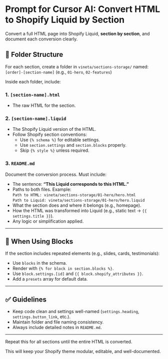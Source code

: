 # Prompt for Cursor AI: Convert HTML to Shopify Liquid by Section

Convert a full HTML page into Shopify Liquid, **section by section**, and document each conversion clearly.

## 📂 Folder Structure

For each section, create a folder in `vineta/sections-storage/` named:  
`[order]-[section-name]` (e.g., `01-hero`, `02-features`)

Inside each folder, include:

### 1. `[section-name].html`
- The raw HTML for the section.

### 2. `[section-name].liquid`
- The Shopify Liquid version of the HTML.
- Follow Shopify section conventions:
  - Use `{% schema %}` for editable settings.
  - Use `section.settings` and `section.blocks` properly.
  - Skip `{% style %}` unless required.

### 3. `README.md`
Document the conversion process. Must include:
- The sentence: **“This Liquid corresponds to this HTML.”**
- Paths to both files. Example:  
  `Path to HTML: vineta/sections-storage/01-hero/hero.html`  
  `Path to Liquid: vineta/sections-storage/01-hero/hero.liquid`
- What the section does and where it belongs (e.g., homepage).
- How the HTML was transformed into Liquid (e.g., static text → `{{ settings.title }}`).
- Any logic or simplification applied.

---

## 🧱 When Using Blocks

If the section includes repeated elements (e.g., slides, cards, testimonials):

- Use `blocks` in the schema.
- Render with `{% for block in section.blocks %}`.
- Use `block.settings.[id]` and `{{ block.shopify_attributes }}`.
- Add a `presets` array for default data.

---

## ✅ Guidelines

- Keep code clean and settings well-named (`settings.heading`, `settings.button_link`, etc.).
- Maintain folder and file naming consistency.
- Always include detailed notes in `README.md`.

---

Repeat this for all sections until the entire HTML is converted.

This will keep your Shopify theme modular, editable, and well-documented.
